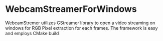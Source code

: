 # WebcamStreamerForWindows
WebcamStremer utilizes GStreamer library to open a video streaming on windows for RGB Pixel extraction for each frames. The framework is easy and employs CMake build  
